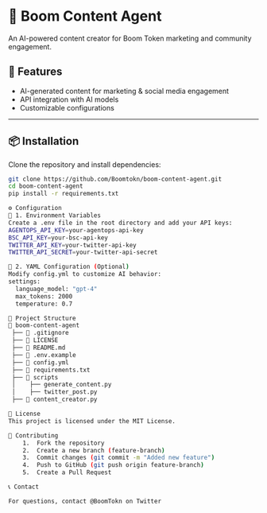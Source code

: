 # 🚀 Boom Content Agent  
An AI-powered content creator for Boom Token marketing and community engagement.  

## 📌 Features  
- AI-generated content for marketing & social media engagement  
- API integration with AI models  
- Customizable configurations  

---

## 📦 Installation  

Clone the repository and install dependencies:  
```bash
git clone https://github.com/Boomtokn/boom-content-agent.git  
cd boom-content-agent  
pip install -r requirements.txt

⚙️ Configuration
🔹 1. Environment Variables
Create a .env file in the root directory and add your API keys:
AGENTOPS_API_KEY=your-agentops-api-key  
BSC_API_KEY=your-bsc-api-key  
TWITTER_API_KEY=your-twitter-api-key  
TWITTER_API_SECRET=your-twitter-api-secret

🔹 2. YAML Configuration (Optional)
Modify config.yml to customize AI behavior:
settings:
  language_model: "gpt-4"
  max_tokens: 2000
  temperature: 0.7

📜 Project Structure
📂 boom-content-agent  
 ├── 📄 .gitignore  
 ├── 📄 LICENSE  
 ├── 📄 README.md  
 ├── 📄 .env.example  
 ├── 📄 config.yml  
 ├── 📄 requirements.txt  
 ├── 📂 scripts  
 │    ├── generate_content.py  
 │    ├── twitter_post.py  
 ├── 📄 content_creator.py

📜 License
This project is licensed under the MIT License.

🤝 Contributing
	1.	Fork the repository
	2.	Create a new branch (feature-branch)
	3.	Commit changes (git commit -m "Added new feature")
	4.	Push to GitHub (git push origin feature-branch)
	5.	Create a Pull Request

📞 Contact

For questions, contact @BoomTokn on Twitter

